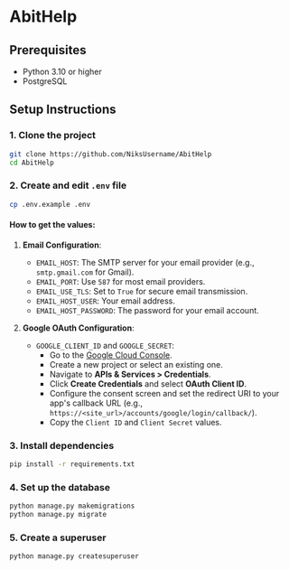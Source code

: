 # AbitHelp

## Prerequisites

- Python 3.10 or higher
- PostgreSQL

## Setup Instructions

### 1. Clone the project

```bash
git clone https://github.com/NiksUsername/AbitHelp
cd AbitHelp
```

### 2. Create and edit `.env` file

```bash
cp .env.example .env
```

#### How to get the values:

1. **Email Configuration**:
    - `EMAIL_HOST`: The SMTP server for your email provider (e.g., `smtp.gmail.com` for Gmail).
    - `EMAIL_PORT`: Use `587` for most email providers.
    - `EMAIL_USE_TLS`: Set to `True` for secure email transmission.
    - `EMAIL_HOST_USER`: Your email address.
    - `EMAIL_HOST_PASSWORD`: The password for your email account.

2. **Google OAuth Configuration**:
    - `GOOGLE_CLIENT_ID` and `GOOGLE_SECRET`: 
        - Go to the [Google Cloud Console](https://console.cloud.google.com/).
        - Create a new project or select an existing one.
        - Navigate to **APIs & Services > Credentials**.
        - Click **Create Credentials** and select **OAuth Client ID**.
        - Configure the consent screen and set the redirect URI to your app's callback URL (e.g., `https://<site_url>/accounts/google/login/callback/`).
        - Copy the `Client ID` and `Client Secret` values.

### 3. Install dependencies

```bash
pip install -r requirements.txt
```

### 4. Set up the database

```bash
python manage.py makemigrations
python manage.py migrate
```

### 5. Create a superuser

```bash
python manage.py createsuperuser
```
